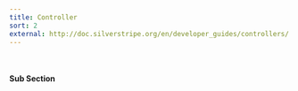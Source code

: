 ```yaml
---
title: Controller
sort: 2
external: http://doc.silverstripe.org/en/developer_guides/controllers/
---
```


<pre class="prettyprint lang-php">

</pre>

<h4>Sub Section</h4>